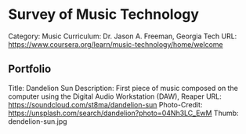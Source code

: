 # Survey of Music Technology

Category: Music
Curriculum: Dr. Jason A. Freeman, Georgia Tech
URL: https://www.coursera.org/learn/music-technology/home/welcome

## Portfolio

Title: Dandelion Sun
Description: First piece of music composed on the computer using the Digital Audio Workstation (DAW), Reaper
URL: https://soundcloud.com/st8ma/dandelion-sun
Photo-Credit: https://unsplash.com/search/dandelion?photo=04Nh3LC_EwM
Thumb: dendelion-sun.jpg
